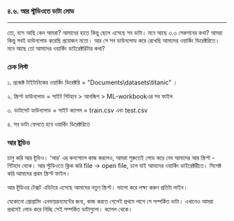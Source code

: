 ### ৪.৬. আর স্টুডিওতে ডাটা লোড

---

তো, বসে আছি কেন আমরা? আমাদের হাতে কিন্তু ছেলে এসেছে সব ডাটা। মনে আছে ৩.৩ সেকশনের কথা? আমরা কিন্তু সবই ডাউনলোড করেছি প্রয়োজন মতো। আর সে সব ডাউনলোড করে রেখেছি আমাদের ওয়ার্কিং ডিরেক্টরিতে। মনে আছে তো আমাদের ওয়ার্কিং ডাইরেক্টরিটার কথা?

### চেক লিস্ট

১. প্রজেক্ট টাইটানিকের ওয়ার্কিং ডিরেক্টরি = "Documents\datasets\titanic" ।

২. স্ক্রিপ্ট ডাউনলোড = সাইট গিটহাব &gt; আনজিপ &gt; ML-workbookএর সব ফাইল 

৩. ডাটাসেট ডাউনলোড = সাইট ক্যাগল = train.csv এবং test.csv

৪. সব ডাটা ফেলতে হবে ওয়ার্কিং ডিরেক্টরিতে

### আর ষ্টুডিও

চালু করি আর ষ্টুডিও। ‘আর’ এর কনসোলে কাজ করলেও, আমরা শুরুতেই লোড করে নেব আমাদের আর স্ক্রিপ্ট - গিটহাব থেকে। আর স্টুডিওতে ক্লিক করি file → open file, চলে যাই আমাদের ওয়ার্কিং ডাইরেক্টরীতে। সিলেক্ট করি আমাদের প্রথম স্ক্রিপ্ট ফাইল।

আর ষ্টুডিওর টেক্সট এডিটরে এসেছে আমাদের নতুন স্ক্রিপ্ট। ভালো করে লক্ষ্য করুন প্রতিটা লাইন।

যেকোনো প্রোগ্রামিং এনভায়রনমেন্টের জন্য, কাজ করতে গেলেই প্রথমে লাগে সে সম্পর্কিত ডাটা। এখানেও আমরা প্রথমেই লোড করে নিচ্ছি সেই সম্পর্কিত ডাটাগুলো। ক্যাগল থেকে।

